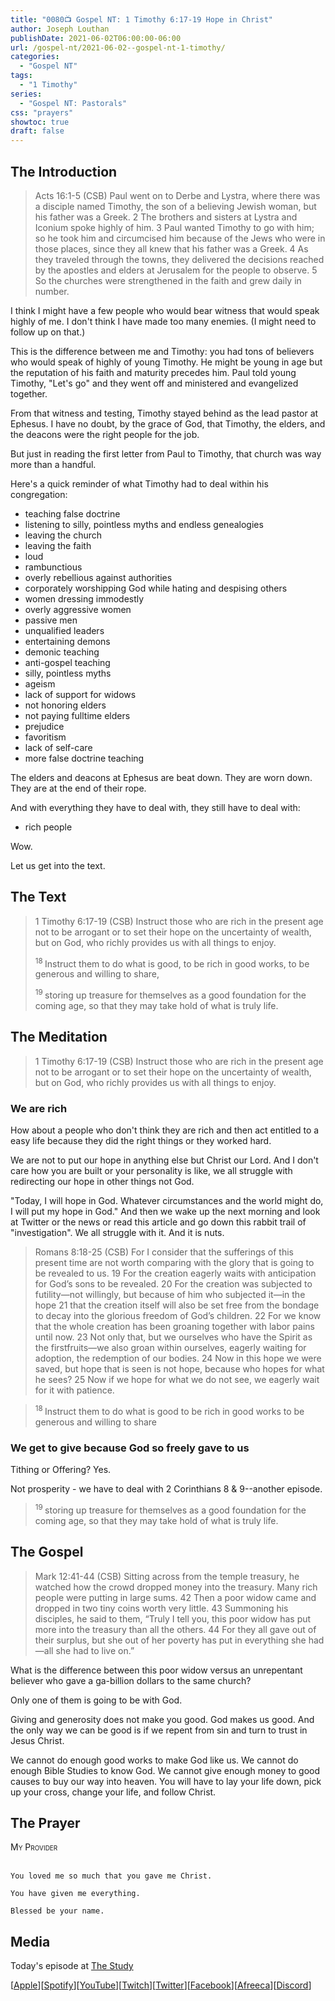 ```yaml
---
title: "0080📺 Gospel NT: 1 Timothy 6:17-19 Hope in Christ"
author: Joseph Louthan
publishDate: 2021-06-02T06:00:00-06:00
url: /gospel-nt/2021-06-02--gospel-nt-1-timothy/
categories:
  - "Gospel NT"
tags:
  - "1 Timothy"
series:
  - "Gospel NT: Pastorals"
css: "prayers"
showtoc: true
draft: false
---
```

## The Introduction

>Acts 16:1-5 (CSB) Paul went on to Derbe and Lystra, where there was a disciple named Timothy, the son of a believing Jewish woman, but his father was a Greek. 2 The brothers and sisters at Lystra and Iconium spoke highly of him. 3 Paul wanted Timothy to go with him; so he took him and circumcised him because of the Jews who were in those places, since they all knew that his father was a Greek. 4 As they traveled through the towns, they delivered the decisions reached by the apostles and elders at Jerusalem for the people to observe. 5 So the churches were strengthened in the faith and grew daily in number.

I think I might have a few people who would bear witness that would speak highly of me. I don't think I have made too many enemies. (I might need to follow up on that.)

This is the difference between me and Timothy: you had tons of believers who would speak of highly of young Timothy. He might be young in age but the reputation of his faith and maturity precedes him. Paul told young Timothy, "Let's go" and they went off and ministered and evangelized together.

From that witness and testing, Timothy stayed behind as the lead pastor at Ephesus. I have no doubt, by the grace of God, that Timothy, the elders, and the deacons were the right people for the job.

But just in reading the first letter from Paul to Timothy, that church was way more than a handful.

Here's a quick reminder of what Timothy had to deal within his congregation:

 - teaching false doctrine
 - listening to silly, pointless myths and endless genealogies
 - leaving the church
 - leaving the faith
 - loud
 - rambunctious
 - overly rebellious against authorities
 - corporately worshipping God while hating and despising others
 - women dressing immodestly
 - overly aggressive women
 - passive men
 - unqualified leaders
 - entertaining demons
 - demonic teaching
 - anti-gospel teaching
 - silly, pointless myths
 - ageism
 - lack of support for widows
 - not honoring elders
 - not paying fulltime elders
 - prejudice
 - favoritism
 - lack of self-care
 - more false doctrine teaching

The elders and deacons at Ephesus are beat down. They are worn down. They are at the end of their rope.

And with everything they have to deal with, they still have to deal with:

 - rich people

Wow.

Let us get into the text.

## The Text

>1 Timothy 6:17-19 (CSB) Instruct those who are rich in the present age not to be arrogant or to set their hope on the uncertainty of wealth, but on God, who richly provides us with all things to enjoy.
>
><sup> 18 </sup>Instruct them to do what is good, to be rich in good works, to be generous and willing to share,
>
><sup> 19 </sup>storing up treasure for themselves as a good foundation for the coming age, so that they may take hold of what is truly life.

## The Meditation

>1 Timothy 6:17-19 (CSB) Instruct those who are rich in the present age not to be arrogant or to set their hope on the uncertainty of wealth, but on God, who richly provides us with all things to enjoy.

### We are rich

How about a people who don't think they are rich and then act entitled to a easy life because they did the right things or they worked hard.

We are not to put our hope in anything else but Christ our Lord. And I don't care how you are built or your personality is like, we all struggle with redirecting our hope in other things not God.

"Today, I will hope in God. Whatever circumstances and the world might do, I will put my hope in God." And then we wake up the next morning and look at Twitter or the news or read this article and go down this rabbit trail of "investigation". We all struggle with it. And it is nuts.

>Romans 8:18-25 (CSB) For I consider that the sufferings of this present time are not worth comparing with the glory that is going to be revealed to us. 19 For the creation eagerly waits with anticipation for God’s sons to be revealed. 20 For the creation was subjected to futility—not willingly, but because of him who subjected it—in the hope 21 that the creation itself will also be set free from the bondage to decay into the glorious freedom of God’s children. 22 For we know that the whole creation has been groaning together with labor pains until now. 23 Not only that, but we ourselves who have the Spirit as the firstfruits—we also groan within ourselves, eagerly waiting for adoption, the redemption of our bodies. 24 Now in this hope we were saved, but hope that is seen is not hope, because who hopes for what he sees? 25 Now if we hope for what we do not see, we eagerly wait for it with patience.

><sup> 18 </sup>Instruct them to do what is good to be rich in good works to be generous and willing to share

### We get to give because God so freely gave to us

Tithing or Offering? Yes.

Not prosperity - we have to deal with 2 Corinthians 8 & 9--another episode.

><sup> 19 </sup>storing up treasure for themselves as a good foundation for the coming age, so that they may take hold of what is truly life.

## The Gospel

>Mark 12:41-44 (CSB) Sitting across from the temple treasury, he watched how the crowd dropped money into the treasury. Many rich people were putting in large sums. 42 Then a poor widow came and dropped in two tiny coins worth very little. 43 Summoning his disciples, he said to them, “Truly I tell you, this poor widow has put more into the treasury than all the others. 44 For they all gave out of their surplus, but she out of her poverty has put in everything she had —all she had to live on.”

What is the difference between this poor widow versus an unrepentant believer who gave a ga-billion dollars to the same church?

Only one of them is going to be with God.

Giving and generosity does not make you good. God makes us good. And the only way we can be good is if we repent from sin and turn to trust in Jesus Christ.

We cannot do enough good works to make God like us. We cannot do enough Bible Studies to know God. We cannot give enough money to good causes to buy our way into heaven. You will have to lay your life down, pick up your cross, change your life, and follow Christ.

## The Prayer

<div style="font-variant: small-caps;">
My Provider
</div>
&nbsp;

```text
You loved me so much that you gave me Christ.

You have given me everything.

Blessed be your name.
```

## Media

Today's episode at [The Study](http://study.theologic.us/podcast/gospel-meditations-1-timothy-617-19-hope-in-christ)

\[[Apple](https://podcasts.apple.com/us/podcast/the-study/id1557102127)\]\[[Spotify](https://open.spotify.com/show/0Xs5qsNvWePyRqcmtOTPkR)\]\[[YouTube](http://youtube.theologic.us)\]\[[Twitch](http://twitch.theologic.us)\]\[[Twitter](https://twitter.com/theologic_us)\]\[[Facebook](https://www.facebook.com/groups/462231051477464)\]\[[Afreeca](https://bj.afreecatv.com/theologicus)\]\[[Discord](http://discord.theologic.us)\]
